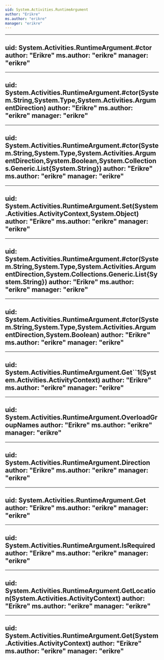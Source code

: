 ```yaml
---
uid: System.Activities.RuntimeArgument
author: "Erikre"
ms.author: "erikre"
manager: "erikre"
---
```


---
uid: System.Activities.RuntimeArgument.#ctor
author: "Erikre"
ms.author: "erikre"
manager: "erikre"
---

---
uid: System.Activities.RuntimeArgument.#ctor(System.String,System.Type,System.Activities.ArgumentDirection)
author: "Erikre"
ms.author: "erikre"
manager: "erikre"
---

---
uid: System.Activities.RuntimeArgument.#ctor(System.String,System.Type,System.Activities.ArgumentDirection,System.Boolean,System.Collections.Generic.List{System.String})
author: "Erikre"
ms.author: "erikre"
manager: "erikre"
---

---
uid: System.Activities.RuntimeArgument.Set(System.Activities.ActivityContext,System.Object)
author: "Erikre"
ms.author: "erikre"
manager: "erikre"
---

---
uid: System.Activities.RuntimeArgument.#ctor(System.String,System.Type,System.Activities.ArgumentDirection,System.Collections.Generic.List{System.String})
author: "Erikre"
ms.author: "erikre"
manager: "erikre"
---

---
uid: System.Activities.RuntimeArgument.#ctor(System.String,System.Type,System.Activities.ArgumentDirection,System.Boolean)
author: "Erikre"
ms.author: "erikre"
manager: "erikre"
---

---
uid: System.Activities.RuntimeArgument.Get``1(System.Activities.ActivityContext)
author: "Erikre"
ms.author: "erikre"
manager: "erikre"
---

---
uid: System.Activities.RuntimeArgument.OverloadGroupNames
author: "Erikre"
ms.author: "erikre"
manager: "erikre"
---

---
uid: System.Activities.RuntimeArgument.Direction
author: "Erikre"
ms.author: "erikre"
manager: "erikre"
---

---
uid: System.Activities.RuntimeArgument.Get
author: "Erikre"
ms.author: "erikre"
manager: "erikre"
---

---
uid: System.Activities.RuntimeArgument.IsRequired
author: "Erikre"
ms.author: "erikre"
manager: "erikre"
---

---
uid: System.Activities.RuntimeArgument.GetLocation(System.Activities.ActivityContext)
author: "Erikre"
ms.author: "erikre"
manager: "erikre"
---

---
uid: System.Activities.RuntimeArgument.Get(System.Activities.ActivityContext)
author: "Erikre"
ms.author: "erikre"
manager: "erikre"
---
